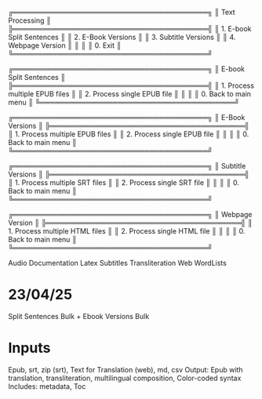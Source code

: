 ╔════════════════════════════════════════╗
║            Text Processing             ║
╠════════════════════════════════════════╣
║ 1. E-book Split Sentences              ║
║ 2. E-Book Versions                     ║
║ 3. Subtitle Versions                   ║
║ 4. Webpage Version                     ║
║                                        ║
║ 0. Exit                                ║
╚════════════════════════════════════════╝

╔════════════════════════════════════════╗
║        E-book Split Sentences          ║
╠════════════════════════════════════════╣
║ 1. Process multiple EPUB files         ║
║ 2. Process single EPUB file            ║
║                                        ║
║ 0. Back to main menu                   ║
╚════════════════════════════════════════╝

╔════════════════════════════════════════╗
║           E-Book Versions              ║
╠════════════════════════════════════════╣
║ 1. Process multiple EPUB files         ║
║ 2. Process single EPUB file            ║
║                                        ║
║ 0. Back to main menu                   ║
╚════════════════════════════════════════╝

╔════════════════════════════════════════╗
║         Subtitle Versions              ║
╠════════════════════════════════════════╣
║ 1. Process multiple SRT files          ║
║ 2. Process single SRT file             ║
║                                        ║
║ 0. Back to main menu                   ║
╚════════════════════════════════════════╝

╔════════════════════════════════════════╗
║          Webpage Version               ║
╠════════════════════════════════════════╣
║ 1. Process multiple HTML files         ║
║ 2. Process single HTML file            ║
║                                        ║
║ 0. Back to main menu                   ║
╚════════════════════════════════════════╝


Audio
Documentation
Latex
Subtitles
Transliteration
Web
WordLists

# 23/04/25
Split Sentences Bulk + Ebook Versions Bulk

# Inputs
Epub, srt, zip (srt), Text for Translation (web), md, csv
Output: Epub with translation, transliteration, multilingual composition, Color-coded syntax
Includes: metadata, Toc
